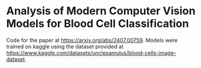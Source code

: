 # Analysis of Modern Computer Vision Models for Blood Cell Classification
Code for the paper at https://arxiv.org/abs/2407.00759. Models were trained on kaggle using the dataset provided at https://www.kaggle.com/datasets/unclesamulus/blood-cells-image-dataset.
